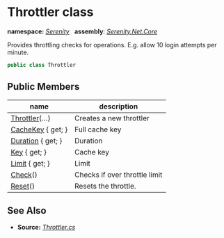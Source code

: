 # Throttler class
**namespace:** *[Serenity](../README.md#serenity-namespace)*   **assembly**: *[Serenity.Net.Core](../README.md)*

Provides throttling checks for operations. E.g. allow 10 login attempts per minute.

```csharp
public class Throttler
```

## Public Members

| name | description |
| --- | --- |
| [Throttler](Throttler/Throttler.md)(…) | Creates a new throttler |
| [CacheKey](Throttler/CacheKey.md) { get; } | Full cache key |
| [Duration](Throttler/Duration.md) { get; } | Duration |
| [Key](Throttler/Key.md) { get; } | Cache key |
| [Limit](Throttler/Limit.md) { get; } | Limit |
| [Check](Throttler/Check.md)() | Checks if over throttle limit |
| [Reset](Throttler/Reset.md)() | Resets the throttle. |

## See Also

* **Source:** *[Throttler.cs](https://github.com/serenity-is/Serenity/blob/master/src/Serenity.Net.Core/Authorization/Throttler.cs)*